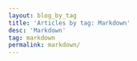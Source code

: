 ```yaml
---
layout: blog_by_tag
title: 'Articles by tag: Markdown'
desc: 'Markdown'
tag: markdown 
permalink: markdown/
---
```


